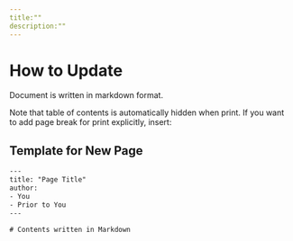 ```yaml
---
title:""
description:""
---
```



# How to Update

Document is written in markdown format.

Note that table of contents is automatically hidden when print.
If you want to add page break for print explicitly, insert: <div class="page-break"></div>


## Template for New Page

```html
---
title: "Page Title"
author:
- You
- Prior to You
---

# Contents written in Markdown
```
